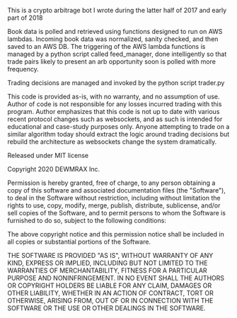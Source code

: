 This is a crypto arbitrage bot I wrote during the latter half of 2017 and early part of 2018

Book data is polled and retrieved using functions designed to run on AWS lambdas. Incoming book data was normalized, sanity checked, and then saved to an AWS DB.
The triggering of the AWS lambda functions is managed by a python script called feed_manager, done intelligently so that trade pairs likely to present an arb opportunity soon is polled with more frequency.

Trading decisions are managed and invoked by the python script trader.py

This code is provided as-is, with no warranty, and no assumption of use. Author of code is not responsible for any losses incurred trading with this program. Author emphasizes that this code is not up to date with various recent protocol changes such as websockets, and as such is intended for educational and case-study purposes only. Anyone attempting to trade on a similar algorithm today should extract the logic around trading decisions but rebuild the architecture as websockets change the system dramatically.

Released under MIT license

Copyright 2020 DEWMRAX Inc.

Permission is hereby granted, free of charge, to any person obtaining a copy of this software and associated documentation files (the "Software"), to deal in the Software without restriction, including without limitation the rights to use, copy, modify, merge, publish, distribute, sublicense, and/or sell copies of the Software, and to permit persons to whom the Software is furnished to do so, subject to the following conditions:

The above copyright notice and this permission notice shall be included in all copies or substantial portions of the Software.

THE SOFTWARE IS PROVIDED "AS IS", WITHOUT WARRANTY OF ANY KIND, EXPRESS OR IMPLIED, INCLUDING BUT NOT LIMITED TO THE WARRANTIES OF MERCHANTABILITY, FITNESS FOR A PARTICULAR PURPOSE AND NONINFRINGEMENT. IN NO EVENT SHALL THE AUTHORS OR COPYRIGHT HOLDERS BE LIABLE FOR ANY CLAIM, DAMAGES OR OTHER LIABILITY, WHETHER IN AN ACTION OF CONTRACT, TORT OR OTHERWISE, ARISING FROM, OUT OF OR IN CONNECTION WITH THE SOFTWARE OR THE USE OR OTHER DEALINGS IN THE SOFTWARE.
